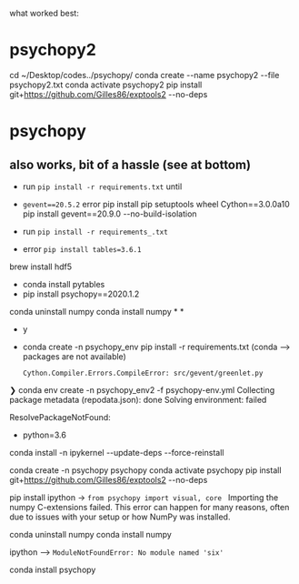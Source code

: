 what worked best:

# psychopy2
cd ~/Desktop/codes../psychopy/
conda create --name psychopy2 --file psychopy2.txt
conda activate psychopy2
pip install git+https://github.com/Gilles86/exptools2 --no-deps

# psychopy
also works, bit of a hassle (see at bottom)
-------------------------------------------------------
* run `pip install -r requirements.txt` until 

* `gevent==20.5.2` error
pip install pip setuptools wheel Cython==3.0.0a10
pip install gevent==20.9.0 --no-build-isolation

* run `pip install -r requirements_.txt`

* error `pip install tables=3.6.1`

brew install hdf5

* conda install pytables
* pip install psychopy==2020.1.2 

conda uninstall numpy
conda install numpy
* 
* 
* y


* conda create -n psychopy_env
pip install -r requirements.txt (conda --> packages are not available)

      Cython.Compiler.Errors.CompileError: src/gevent/greenlet.py

❯ conda env create -n psychopy_env2 -f psychopy-env.yml
Collecting package metadata (repodata.json): done
Solving environment: failed

ResolvePackageNotFound:
  - python=3.6



conda install -n <name enviornment> ipykernel --update-deps --force-reinstall



conda create -n psychopy psychopy
conda activate psychopy
pip install git+https://github.com/Gilles86/exptools2 --no-deps

pip install ipython
-> `from psychopy import visual, core `
Importing the numpy C-extensions failed. This error can happen for
many reasons, often due to issues with your setup or how NumPy was
installed.

conda uninstall numpy
conda install numpy

ipython --> `ModuleNotFoundError: No module named 'six'`

conda install psychopy